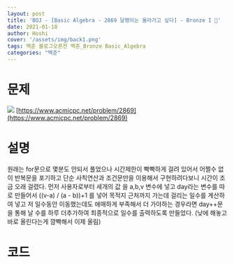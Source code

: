```yaml
---
layout: post
title: 'BOJ - [Basic Algebra - 2869 달팽이는 올라가고 싶다] - Bronze I 🥉'
date: 2021-01-18
author: Hoshi
cover: '/assets/img/back1.png'
tags: 백준 블로그오픈전 백준_Bronze Basic_Algebra
categories: "백준"
---
```

# 문제
![]({{site.url}}/assets/img/posts_img/2869.png)
[https://www.acmicpc.net/problem/2869](https://www.acmicpc.net/problem/2869)

# 설명
원래는 for문으로 몇분도 안되서 풀었으나 시간제한이 빡빡하게 걸려 있어서 어쩔수 없이 반복문을 포기하고 단순 사칙연산과 조건문만을 이용해서 구현하려다보니 시간이 조금 오래 걸렸다. 
먼저 사용자로부터 세개의 값 을 a,b,v 변수에 넣고 day라는 변수를 따로 만들어서 ((v-a) / (a - b))+1 를 넣어 목적지 근처까지 가는데 걸리는 일수를 계산하여 넣고 저 일수동안 이동했는데도 애매하게 부족해서 더 가야하는 경우라면 day++문을 통해 날 수를 하루 더추가하여 최종적으로 일수를 출력하도록 만들었다. (낮에 해놓고 바로 올린다는게 깜빡해서 이제 올림)

# 코드

```c

```
